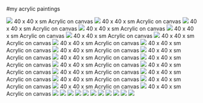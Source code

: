 #my acrylic paintings

![](https://raw.githubusercontent.com/adavarski/paintings/master/paintings/1-1.jpg)
 40 x 40 x sm Acrylic on canvas
![](https://raw.githubusercontent.com/adavarski/paintings/master/paintings/1-2.jpg)
 40 x 40 x sm Acrylic on canvas
![](https://raw.githubusercontent.com/adavarski/paintings/master/paintings/1-3.jpg)
 40 x 40 x sm Acrylic on canvas
![](https://raw.githubusercontent.com/adavarski/paintings/master/paintings/1-4.jpg)
 40 x 40 x sm Acrylic on canvas
![](https://raw.githubusercontent.com/adavarski/paintings/master/paintings/1-5.jpg)
 40 x 40 x sm Acrylic on canvas
![](https://raw.githubusercontent.com/adavarski/paintings/master/paintings/1-6.jpg)
 40 x 40 x sm Acrylic on canvas
![](https://raw.githubusercontent.com/adavarski/paintings/master/paintings/2-0.jpg)
 40 x 40 x sm Acrylic on canvas
![](https://raw.githubusercontent.com/adavarski/paintings/master/paintings/2-1.jpg)
 40 x 40 x sm Acrylic on canvas
![](https://raw.githubusercontent.com/adavarski/paintings/master/paintings/2-2.jpg)
 40 x 40 x sm Acrylic on canvas
![](https://raw.githubusercontent.com/adavarski/paintings/master/paintings/2-3.jpg)
 40 x 40 x sm Acrylic on canvas
![](https://raw.githubusercontent.com/adavarski/paintings/master/paintings/2-4.jpg)
 40 x 40 x sm Acrylic on canvas
![](https://raw.githubusercontent.com/adavarski/paintings/master/paintings/2-5.jpg)
 40 x 40 x sm Acrylic on canvas
![](https://raw.githubusercontent.com/adavarski/paintings/master/paintings/2-6.jpg)
 40 x 40 x sm Acrylic on canvas
![](https://raw.githubusercontent.com/adavarski/paintings/master/paintings/2-7.jpg)
 40 x 40 x sm Acrylic on canvas
![](https://raw.githubusercontent.com/adavarski/paintings/master/paintings/2-8.jpg)
 40 x 40 x sm Acrylic on canvas
![](https://raw.githubusercontent.com/adavarski/paintings/master/paintings/3-1.jpg)
 40 x 40 x sm Acrylic on canvas
![](https://raw.githubusercontent.com/adavarski/paintings/master/paintings/3-2.jpg)
 40 x 40 x sm Acrylic on canvas
![](https://raw.githubusercontent.com/adavarski/paintings/master/paintings/3-3.jpg)
 40 x 40 x sm Acrylic on canvas
![](https://raw.githubusercontent.com/adavarski/paintings/master/paintings/3-4.jpg)
 40 x 40 x sm Acrylic on canvas
![](https://raw.githubusercontent.com/adavarski/paintings/master/paintings/3-5.jpg)
 40 x 40 x sm Acrylic on canvas
![](https://raw.githubusercontent.com/adavarski/paintings/master/paintings/3-6.jpg)
 40 x 40 x sm Acrylic on canvas
![](https://raw.githubusercontent.com/adavarski/paintings/master/paintings/4-1.jpg)
![](https://raw.githubusercontent.com/adavarski/paintings/master/paintings/4-2.jpg)
![](https://raw.githubusercontent.com/adavarski/paintings/master/paintings/4-3.jpg)
![](https://raw.githubusercontent.com/adavarski/paintings/master/paintings/4-4.jpg)
![](https://raw.githubusercontent.com/adavarski/paintings/master/paintings/4-5.jpg)
![](https://raw.githubusercontent.com/adavarski/paintings/master/paintings/5-1.jpg)
![](https://raw.githubusercontent.com/adavarski/paintings/master/paintings/5-2.jpg)
![](https://raw.githubusercontent.com/adavarski/paintings/master/paintings/5-3.jpg)
![](https://raw.githubusercontent.com/adavarski/paintings/master/paintings/5-4.jpg)
![](https://raw.githubusercontent.com/adavarski/paintings/master/paintings/5-5.jpg)
![](https://raw.githubusercontent.com/adavarski/paintings/master/paintings/6-1.jpg)
